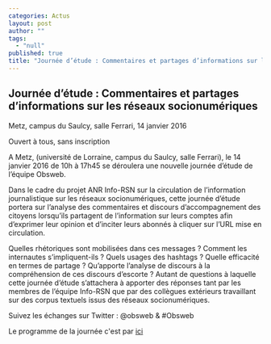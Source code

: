 ```yaml
---
categories: Actus
layout: post
author: ""
tags: 
  - "null"
published: true
title: "Journée d’étude : Commentaires et partages d’informations sur les réseaux socionumériques"
---
```



## Journée d’étude : Commentaires et partages d’informations sur les réseaux socionumériques

Metz, campus du Saulcy, salle Ferrari, 14 janvier 2016

Ouvert à tous, sans inscription

 

A Metz, (université de Lorraine, campus du Saulcy, salle Ferrari), le 14 janvier 2016 de 10h à 17h45 se déroulera une nouvelle journée d’étude de l’équipe Obsweb.

 

Dans le cadre du projet ANR Info-RSN sur la circulation de l’information journalistique sur les réseaux socionumériques, cette journée d’étude portera sur l’analyse des commentaires et discours d’accompagnement des citoyens lorsqu’ils partagent de l’information sur leurs comptes afin d’exprimer leur opinion et d’inciter leurs abonnés à cliquer sur l’URL mise en circulation.

 

Quelles rhétoriques sont mobilisées dans ces messages ? Comment les internautes s’impliquent-ils ? Quels usages des hashtags ? Quelle efficacité en termes de partage ? Qu’apporte l’analyse de discours à la compréhension de ces discours d’escorte ? Autant de questions à laquelle cette journée d’étude s’attachera à apporter des réponses tant par les membres de l’équipe Info-RSN que par des collègues extérieurs travaillant sur des corpus textuels issus des réseaux socionumériques.

 
Suivez les échanges sur Twitter : @obsweb   & #Obsweb

Le programme de la journée c'est par [ici](http://crem.univ-lorraine.fr/journee-detude-commentaires-et-partages-dinformations-sur-les-reseaux-socionumeriques)
